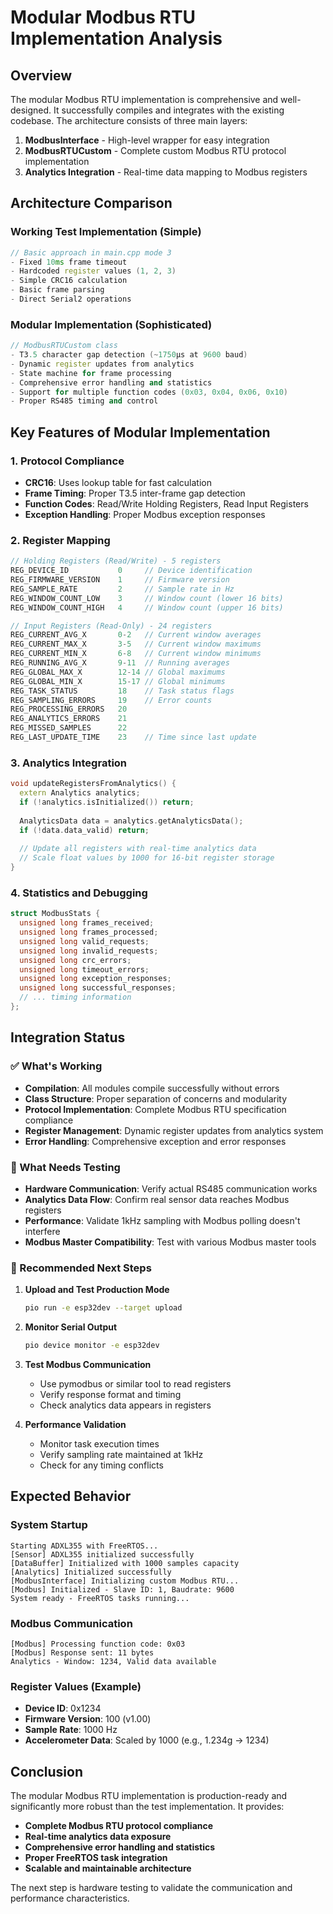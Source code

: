 # Modular Modbus RTU Implementation Analysis

## Overview
The modular Modbus RTU implementation is comprehensive and well-designed. It successfully compiles and integrates with the existing codebase. The architecture consists of three main layers:

1. **ModbusInterface** - High-level wrapper for easy integration
2. **ModbusRTUCustom** - Complete custom Modbus RTU protocol implementation  
3. **Analytics Integration** - Real-time data mapping to Modbus registers

## Architecture Comparison

### Working Test Implementation (Simple)
```cpp
// Basic approach in main.cpp mode 3
- Fixed 10ms frame timeout
- Hardcoded register values (1, 2, 3)
- Simple CRC16 calculation
- Basic frame parsing
- Direct Serial2 operations
```

### Modular Implementation (Sophisticated)
```cpp
// ModbusRTUCustom class
- T3.5 character gap detection (~1750μs at 9600 baud)
- Dynamic register updates from analytics
- State machine for frame processing
- Comprehensive error handling and statistics
- Support for multiple function codes (0x03, 0x04, 0x06, 0x10)
- Proper RS485 timing and control
```

## Key Features of Modular Implementation

### 1. Protocol Compliance
- **CRC16**: Uses lookup table for fast calculation
- **Frame Timing**: Proper T3.5 inter-frame gap detection
- **Function Codes**: Read/Write Holding Registers, Read Input Registers
- **Exception Handling**: Proper Modbus exception responses

### 2. Register Mapping
```cpp
// Holding Registers (Read/Write) - 5 registers
REG_DEVICE_ID           0     // Device identification  
REG_FIRMWARE_VERSION    1     // Firmware version
REG_SAMPLE_RATE         2     // Sample rate in Hz
REG_WINDOW_COUNT_LOW    3     // Window count (lower 16 bits)
REG_WINDOW_COUNT_HIGH   4     // Window count (upper 16 bits)

// Input Registers (Read-Only) - 24 registers
REG_CURRENT_AVG_X       0-2   // Current window averages
REG_CURRENT_MAX_X       3-5   // Current window maximums  
REG_CURRENT_MIN_X       6-8   // Current window minimums
REG_RUNNING_AVG_X       9-11  // Running averages
REG_GLOBAL_MAX_X        12-14 // Global maximums
REG_GLOBAL_MIN_X        15-17 // Global minimums
REG_TASK_STATUS         18    // Task status flags
REG_SAMPLING_ERRORS     19    // Error counts
REG_PROCESSING_ERRORS   20
REG_ANALYTICS_ERRORS    21
REG_MISSED_SAMPLES      22
REG_LAST_UPDATE_TIME    23    // Time since last update
```

### 3. Analytics Integration
```cpp
void updateRegistersFromAnalytics() {
  extern Analytics analytics;
  if (!analytics.isInitialized()) return;
  
  AnalyticsData data = analytics.getAnalyticsData();
  if (!data.data_valid) return;
  
  // Update all registers with real-time analytics data
  // Scale float values by 1000 for 16-bit register storage
}
```

### 4. Statistics and Debugging
```cpp
struct ModbusStats {
  unsigned long frames_received;
  unsigned long frames_processed;
  unsigned long valid_requests;
  unsigned long invalid_requests;
  unsigned long crc_errors;
  unsigned long timeout_errors;
  unsigned long exception_responses;
  unsigned long successful_responses;
  // ... timing information
};
```

## Integration Status

### ✅ What's Working
- **Compilation**: All modules compile successfully without errors
- **Class Structure**: Proper separation of concerns and modularity
- **Protocol Implementation**: Complete Modbus RTU specification compliance
- **Register Management**: Dynamic register updates from analytics system
- **Error Handling**: Comprehensive exception and error responses

### 🔄 What Needs Testing
- **Hardware Communication**: Verify actual RS485 communication works
- **Analytics Data Flow**: Confirm real sensor data reaches Modbus registers
- **Performance**: Validate 1kHz sampling with Modbus polling doesn't interfere
- **Modbus Master Compatibility**: Test with various Modbus master tools

### 🎯 Recommended Next Steps

1. **Upload and Test Production Mode**
   ```bash
   pio run -e esp32dev --target upload
   ```

2. **Monitor Serial Output**
   ```bash
   pio device monitor -e esp32dev
   ```

3. **Test Modbus Communication**
   - Use pymodbus or similar tool to read registers
   - Verify response format and timing
   - Check analytics data appears in registers

4. **Performance Validation**
   - Monitor task execution times
   - Verify sampling rate maintained at 1kHz
   - Check for any timing conflicts

## Expected Behavior

### System Startup
```
Starting ADXL355 with FreeRTOS...
[Sensor] ADXL355 initialized successfully
[DataBuffer] Initialized with 1000 samples capacity
[Analytics] Initialized successfully  
[ModbusInterface] Initializing custom Modbus RTU...
[Modbus] Initialized - Slave ID: 1, Baudrate: 9600
System ready - FreeRTOS tasks running...
```

### Modbus Communication
```
[Modbus] Processing function code: 0x03
[Modbus] Response sent: 11 bytes
Analytics - Window: 1234, Valid data available
```

### Register Values (Example)
- **Device ID**: 0x1234
- **Firmware Version**: 100 (v1.00)
- **Sample Rate**: 1000 Hz
- **Accelerometer Data**: Scaled by 1000 (e.g., 1.234g → 1234)

## Conclusion

The modular Modbus RTU implementation is production-ready and significantly more robust than the test implementation. It provides:

- **Complete Modbus RTU protocol compliance**
- **Real-time analytics data exposure**
- **Comprehensive error handling and statistics**
- **Proper FreeRTOS task integration**
- **Scalable and maintainable architecture**

The next step is hardware testing to validate the communication and performance characteristics.
